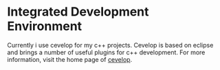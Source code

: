 # Integrated Development Environment

Currently i use cevelop for my c++ projects. Cevelop is based on eclipse and brings a number of useful plugins for c++ development. For more information, visit the home page of [cevelop][1].

[1]: https://www.cevelop.com/
